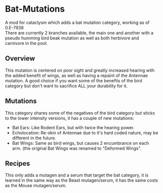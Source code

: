 # Bat-Mutations
  A mod for cataclysm which adds a bat mutation category, working as of 0.E-7938  
  There are currently 2 branches available, the main one and another with a pseudo humming bird beak mutation as well as both herbivore and carnivore in the pool.

## Overview  
 This mutation is centered on poor sight and greatly increased hearing with the added benefit of wings, as well as having a repaint of the Antennae mutation. A good  choice if you want some of the benefits of the bird category but don't want to sacrifice ALL your durability for it.

## Mutations  
This category shares some of the negatives of the bird category but sticks to the lower intensity versions, it has a couple of new mutations:
- Bat Ears: Like Rodent Ears, but with twice the hearing power.
- Echolocation: Re-skin of Antennae due to it's hard coded nature, may be different in the future.
- Bat Wings: Same as bird wings, but causes 2 encumbrance on each arm. (the original Bat Wings was renamed to "Deformed Wings".
  
## Recipes  
This only adds a mutagen and a serum that target the bat category, it is learned in the same way as the Beast mutagen/serum, it has the same costs as the Mouse mutagen/serum.
